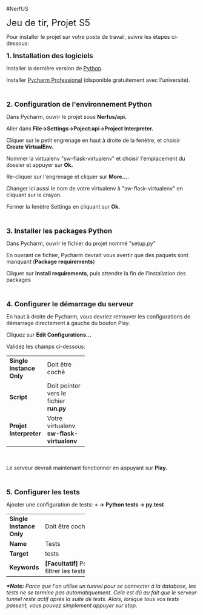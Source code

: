 #NerfUS
<p><span style="font-size: 24px;">Jeu de tir, Projet S5</span></p>

<p>Pour installer le projet sur votre poste de travail, suivre les &eacute;tapes ci-dessous:</p>

<p><strong><span style="font-size: 18px;">1. Installation des logiciels</span></strong></p>

<p>Installer la derni&egrave;re version de <a href="https://www.python.org/downloads/" rel="noopener noreferrer" target="_blank">Python</a>.</p>

<p>Installer <a href="https://www.jetbrains.com/pycharm/download/#section=windows" rel="noopener noreferrer" target="_blank">Pycharm Professional</a> (disponible gratuitement avec l&#39;universit&eacute;).</p>

<p>
	<br>
</p>

<p><strong><span style="font-size: 18px;">2. Configuration de l&#39;environnement Python</span></strong></p>

<p>Dans Pycharm, ouvrir le projet sous <strong>Nerfus/api.</strong></p>

<p>Aller dans <strong>File-&gt;Settings-&gt;Poject:api-&gt;Project Interpreter.</strong></p>

<p>Cliquer sur le petit engrenage en haut &agrave; droite de la fen&egrave;tre, et choisir <strong>Create VirtualEnv.</strong></p>

<p>Nommer la virtualenv &quot;sw-flask-virtualenv&quot; et choisir l&#39;emplacement du dossier et appuyer sur <strong>Ok.</strong></p>

<p>Re-cliquer sur l&#39;engrenage et cliquer sur <strong>More...</strong>.</p>

<p>Changer ici aussi le nom de votre virtualenv &agrave; &quot;sw-flask-virtualenv&quot; en cliquant sur le crayon.</p>

<p>Fermer la fen&egrave;tre Settings en cliquant sur <strong>Ok.</strong></p>

<p>
	<br>
</p>

<p><span style="font-size: 18px;"><strong>3. Installer les packages Python</strong></span></p>

<p>Dans Pycharm, ouvrir le fichier du projet nomm&eacute; &quot;setup.py&quot;</p>

<p>En ouvrant ce fichier, Pycharm devrait vous avertir que des paquets sont manquant (<strong>Package requirements</strong>)</p>

<p>Cliquer sur <strong>Install requirements</strong>, puis attendre la fin de l&#39;installation des packages</p>

<p>
	<br>
</p>

<p><span style="font-size: 18px;"><strong>4. Configurer le d&eacute;marrage du serveur</strong></span></p>

<p>En haut &agrave; droite de Pycharm, vous devriez retrouver les configurations de d&eacute;marrage directement &agrave; gauche du bouton Play.</p>

<p>Cliquez sur <strong>Edit Configurations...</strong></p>

<p>Validez les champs ci-dessous:</p>

<table style="width: 41%; margin-right: calc(59%);">
	<tbody>
		<tr>
			<td style="width: 27.4949%;"><strong>Single Instance Only</strong></td>
			<td style="width: 72.5051%;">Doit être coché</td>
		</tr>
		<tr>
			<td style="width: 27.4949%;"><strong>Script</strong></td>
			<td style="width: 72.5051%;">Doit pointer vers le fichier <strong>run.py</strong></td>
		</tr>
		<tr>
			<td style="width: 27.4949%;"><strong>Projet Interpreter</strong></td>
			<td style="width: 72.5051%;">Votre virtualenv <strong>sw-flask-virtualenv</strong></td>
		</tr>
	</tbody>
</table>

<p>
	<br>
</p>

<p>Le serveur devrait maintenant fonctionner en appuyant sur <strong>Play.</strong></p>

<p>
	<br>
</p>

<p><span style="font-size: 18px;"><strong>5. Configurer les tests</strong></span></p>

<p>Ajouter une configuration de tests: <strong>+ -&gt; Python tests -&gt; py.test</strong></p>

<table style="width: 41%; margin-right: calc(59%);">
	<tbody>
		<tr>
			<td style="width: 27.4949%;"><strong>Single Instance Only</strong></td>
			<td style="width: 72.5051%;">Doit être coché</td>
		</tr>
		<tr>
			<td style="width: 26.593%;"><strong>Name</strong></td>
			<td style="width: 73.2033%;">Tests</td>
		</tr>
		<tr>
			<td style="width: 26.593%;"><strong>Target</strong></td>
			<td style="width: 73.2033%;">tests</td>
		</tr>
		<tr>
			<td style="width: 26.593%;"><strong>Keywords</strong></td>
			<td style="width: 73.2033%;"><strong>[Facultatif]&nbsp;</strong>Pour filtrer les tests</td>
		</tr>
	</tbody>
</table>

<p><i><strong>*Note:</strong> Parce que l'on utilise un tunnel pour se connecter à la database, les tests ne se termine pas automatiquement. Cela est dû au fait que le serveur tunnel reste actif après la suite de tests. Alors, lorsque tous vos tests passent, vous pouvez simplement appuyer sur stop.</i></p>
